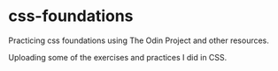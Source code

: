 # css-foundations
Practicing css foundations using The Odin Project and other resources.

Uploading some of the exercises and practices I did in CSS.
